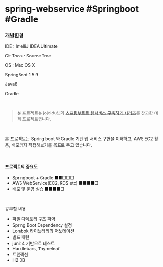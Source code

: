 # spring-webservice #Springboot #Gradle

### 개발환경

IDE : IntelliJ IDEA Ultimate

Git Tools : Source Tree

OS : Mac OS X

SpringBoot 1.5.9

Java8

Gradle



<br/>

> 본 프로젝트는 jojoldu님의 [스프링부트로 웹서비스 구축하기 시리즈](https://github.com/jojoldu/springboot-webservice#%EA%B0%9C%EB%B0%9C%ED%99%98%EA%B2%BD)를 참고한 예제 프로젝트입니다.

<br/>

본 프로젝트는 Spring boot 와 Gradle 기반 웹 서비스 구현을 이해하고, AWS EC2 활용, 배포까지 직접해보기를 목표로 두고 있습니다.

<br/>

#### 프로젝트의 중요도

- Springboot + Gradle ■■□□□
- AWS WebService(EC2, RDS etc) ■■■■□
- 배포 및 운영 실습 ■■■■□

<br/>

공부할 내용
- 파일 디렉토리 구조 파악
- Spring Boot Dependency 설정
- Lombok 라이브러리의 어노테이션
- 빌드 패턴
- junit 4 기반으로 테스트
- Handlebars, Thymeleaf
- 트랜잭션
- H2 DB
